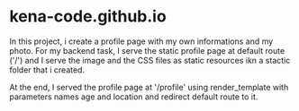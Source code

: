 # kena-code.github.io
In this project, i create a profile page with my own informations and my photo. For my backend task, I serve the static profile page at default route ('/') and I serve the image and the CSS files as static resources ikn a stactic folder that i created.

At the end, I served the profile page at '/profile' using render_template with parameters names age and location and redirect default route to it.
